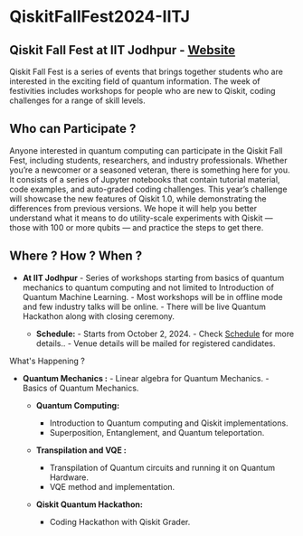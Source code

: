 # QiskitFallFest2024-IITJ

## Qiskit Fall Fest at IIT Jodhpur - [Website](https://forms.gle/Xd1Lbb2fVgsExmRU9)
  
   Qiskit Fall Fest is a series of events that brings together students who are interested in the exciting field of quantum information. The week of festivities includes workshops for people who are new to Qiskit, coding challenges for a range of skill levels.

## Who can Participate ?

Anyone interested in quantum computing can participate in the Qiskit Fall Fest, including students, researchers, and industry professionals. Whether you’re a newcomer or a seasoned veteran, there is something here for you. It consists of a series of Jupyter notebooks that contain tutorial material, code examples, and auto-graded coding challenges. This year’s challenge will showcase the new features of Qiskit 1.0, while demonstrating the differences from previous versions. We hope it will help you better understand what it means to do utility-scale experiments with Qiskit — those with 100 or more qubits — and practice the steps to get there.

## Where ? How ? When ?

- **At IIT Jodhpur**
          - Series of workshops starting from basics of quantum mechanics to quantum computing and not limited to Introduction of Quantum Machine Learning. 
          - Most workshops will be in offline mode and few industry talks will be online.
          - There will be live Quantum Hackathon along with closing ceremony.

   - **Schedule:**
          - Starts from October 2, 2024.
          - Check [Schedule](Images/schedule.jpg) for more details..
          - Venue details will be mailed for registered candidates.

What's Happening ?                                                                

   - **Quantum Mechanics :**
          - Linear algebra for Quantum Mechanics.
          - Basics of Quantum Mechanics.
      
        - **Quantum Computing:**
          - Introduction to Quantum computing and Qiskit implementations.
          - Superposition, Entanglement, and Quantum teleportation.
      
        - **Transpilation and VQE :**
          - Transpilation of Quantum circuits and running it on Quantum Hardware.
          - VQE method and implementation.
      
        - **Qiskit Quantum Hackathon:**
          - Coding Hackathon with Qiskit Grader.
